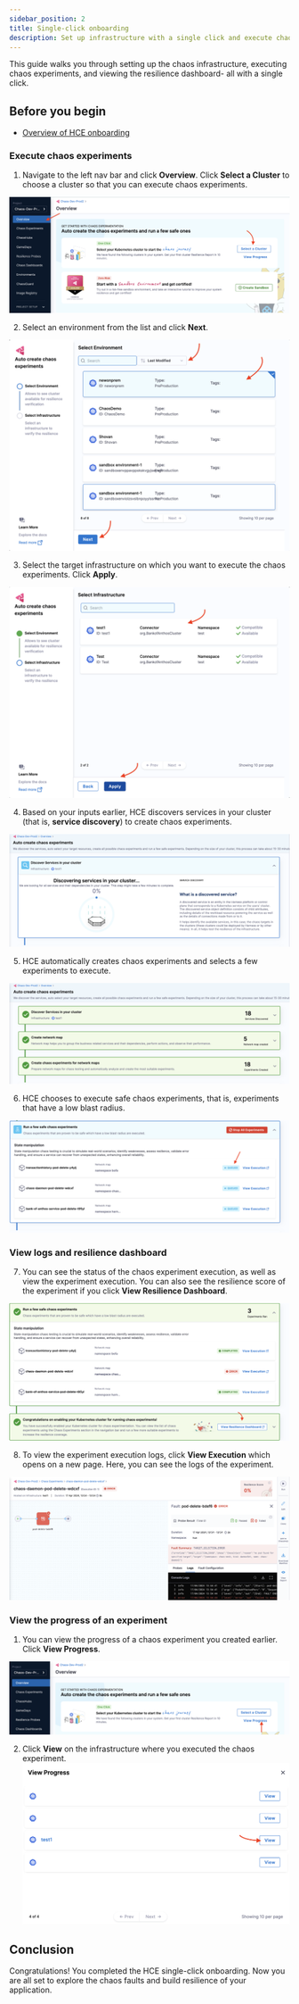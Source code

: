 ```yaml
---
sidebar_position: 2
title: Single-click onboarding
description: Set up infrastructure with a single click and execute chaos experiments.
---
```


This guide walks you through setting up the chaos infrastructure, executing chaos experiments, and viewing the resilience dashboard- all with a single click.

## Before you begin

* [Overview of HCE onboarding](/docs/chaos-engineering/get-started/onboarding/hce-onboarding.md)

### Execute chaos experiments

1. Navigate to the left nav bar and click **Overview**. Click **Select a Cluster** to choose a cluster so that you can execute chaos experiments.

![select cluster](./static/single-click/select-cluster-1.png)

2. Select an environment from the list and click **Next**.

![select env](./static/single-click/select-env-2.png)

3. Select the target infrastructure on which you want to execute the chaos experiments. Click **Apply**.

![select infrastructure](./static/single-click/select-infra-3.png)

4. Based on your inputs earlier, HCE discovers services in your cluster (that is, **service discovery**) to create chaos experiments.

![service discovery](./static/single-click/service-discovery-4.png)

5. HCE automatically creates chaos experiments and selects a few experiments to execute.

![create experiment](./static/single-click/create-exp-5.png)

6. HCE chooses to execute safe chaos experiments, that is, experiments that have a low blast radius.

![execute experiment](./static/single-click/exec-exp-6.png)

### View logs and resilience dashboard

7. You can see the status of the chaos experiment execution, as well as view the experiment execution. You can also see the resilience score of the experiment if you click **View Resilience Dashboard**.

![experiment status](./static/single-click/exp-status-7.png)

8. To view the experiment execution logs, click **View Execution** which opens on a new page. Here, you can see the logs of the experiment.

![error log](./static/single-click/error-log-8.png)

### View the progress of an experiment

1. You can view the progress of a chaos experiment you created earlier. Click **View Progress**.

![view progress](./static/single-click/view-progress-9.png)

2. Click **View** on the infrastructure where you executed the chaos experiment.
![cluster view](./static/single-click/cluster-view-10.png)

## Conclusion
Congratulations! You completed the HCE single-click onboarding. Now you are all set to explore the chaos faults and build resilience of your application.
